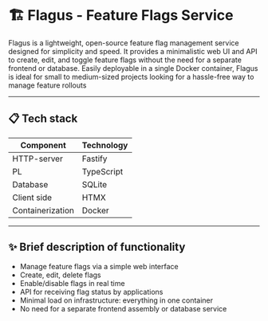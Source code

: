 # 🏗️ Flagus - Feature Flags Service

Flagus is a lightweight, open-source feature flag management service designed for simplicity and speed.
It provides a minimalistic web UI and API to create, edit, and toggle feature flags without the need for a separate frontend or database.
Easily deployable in a single Docker container, Flagus is ideal for small to medium-sized projects looking for a hassle-free way to manage feature rollouts

---

## 📋 Tech stack

| Component            | Technology        |
|----------------------|-------------------|
| HTTP-server          | Fastify          |
| PL                   | TypeScript       |
| Database             | SQLite           |
| Client side          | HTMX             |
| Containerization     | Docker           |

---

## ✨ Brief description of functionality

- Manage feature flags via a simple web interface
- Create, edit, delete flags
- Enable/disable flags in real time
- API for receiving flag status by applications
- Minimal load on infrastructure: everything in one container
- No need for a separate frontend assembly or database service
